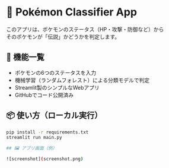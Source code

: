 # 🧠 Pokémon Classifier App

このアプリは、ポケモンのステータス（HP・攻撃・防御など）から  
そのポケモンが「伝説」かどうかを判定します。

## 🚀 機能一覧

- ポケモンの6つのステータスを入力
- 機械学習（ランダムフォレスト）による分類モデルで判定
- Streamlit製のシンプルなWebアプリ
- GitHubでコード公開済み

## 📦 使い方（ローカル実行）

```bash
pip install -r requirements.txt
streamlit run main.py

## 🖼️ アプリ画面（例）

![screenshot](screenshot.png)